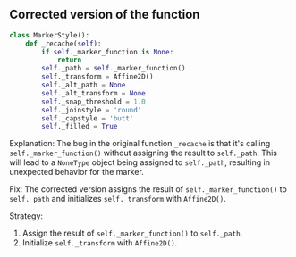 ## Corrected version of the function

```python
class MarkerStyle():
    def _recache(self):
        if self._marker_function is None:
            return
        self._path = self._marker_function()
        self._transform = Affine2D()
        self._alt_path = None
        self._alt_transform = None
        self._snap_threshold = 1.0
        self._joinstyle = 'round'
        self._capstyle = 'butt'
        self._filled = True
```

Explanation:
The bug in the original function `_recache` is that it's calling `self._marker_function()` without assigning the result to `self._path`. This will lead to a `NoneType` object being assigned to `self._path`, resulting in unexpected behavior for the marker.

Fix:
The corrected version assigns the result of `self._marker_function()` to `self._path` and initializes `self._transform` with `Affine2D()`.

Strategy:
1. Assign the result of `self._marker_function()` to `self._path`.
2. Initialize `self._transform` with `Affine2D()`.